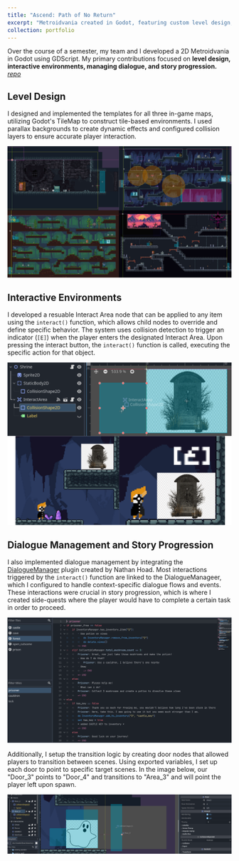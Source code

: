 ```yaml
---
title: "Ascend: Path of No Return"
excerpt: "Metroidvania created in Godot, featuring custom level design, interactive dialogue, and dynamic story progression. Team project written in GDScript. [*repo*](https://github.com/acortez1003/Ascend-Path-of-No-Return).<br/><img src='/images/ascend.PNG'>"
collection: portfolio
---
```


Over the course of a semester, my team and I developed a 2D Metroidvania in Godot using GDScript. My primary contributions focused on **level design, interactive environments, managing dialogue, and story progression.** [*repo*](https://github.com/acortez1003/Ascend-Path-of-No-Return)

## Level Design

I designed and implemented the templates for all three in-game maps, utilizing Godot's TileMap to construct tile-based environments. I used parallax backgrounds to create dynamic effects and configured collision layers to ensure accurate player interaction.

![Level design](/images/level_design.png)

## Interactive Environments

I developed a resuable Interact Area node that can be applied to any item using the `interact()` function, which allows child nodes to override and define specific behavior. The system uses collision detection to trigger an indicator (`[E]`) when the player enters the designated Interact Area. Upon pressing the interact button, the `interact()` function is called, executing the specific action for that object.

![Interact area](/images/interact_area.png)

## Dialogue Management and Story Progression

I also implemented dialogue management by integrating the [DialogueManager](https://github.com/nathanhoad/godot_dialogue_manager) plugin created by Nathan Hoad. Most interactions triggered by the `interact()` function are linked to the DialogueManageer, which I configured to handle context-specific dialogue flows and events. These interactions were crucial in story progression, which is where I created side-quests where the player would have to complete a certain task in order to proceed.

![Dialogue manager](/images/dialogue_manager.PNG)

Additionally, I setup the transition logic by creating door nodes that allowed players to transition between scenes. Using exported variables, I set up each door to point to specific target scenes. In the image below, our "Door_3" points to "Door_4" and transitions to "Area_3" and will point the player left upon spawn.

![Door](/images/door.PNG)
